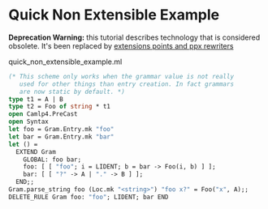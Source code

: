 <!-- ((! set title Quick Non Extensible Example !)) ((! set learn !)) -->
<!-- ((! set center !)) -->

# Quick Non Extensible Example

**Deprecation Warning:** this tutorial describes technology that is considered obsolete. It's been replaced by [extensions points and ppx rewriters](http://caml.inria.fr/pub/docs/manual-ocaml-4.02/extn.html#sec243)

quick_non_extensible_example.ml

```ocaml
(* This scheme only works when the grammar value is not really
   used for other things than entry creation. In fact grammars
   are now static by default. *)
type t1 = A | B
type t2 = Foo of string * t1
open Camlp4.PreCast
open Syntax
let foo = Gram.Entry.mk "foo"
let bar = Gram.Entry.mk "bar"
let () =
  EXTEND Gram
    GLOBAL: foo bar;
    foo: [ [ "foo"; i = LIDENT; b = bar -> Foo(i, b) ] ];
    bar: [ [ "?" -> A | "." -> B ] ];
  END;;
Gram.parse_string foo (Loc.mk "<string>") "foo x?" = Foo("x", A);;
DELETE_RULE Gram foo: "foo"; LIDENT; bar END
```
